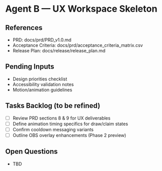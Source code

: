 # Agent B — UX Workspace Skeleton

## References
- PRD: docs/prd/PRD_v1.0.md
- Acceptance Criteria: docs/prd/acceptance_criteria_matrix.csv
- Release Plan: docs/release/release_plan.md

## Pending Inputs
- Design priorities checklist
- Accessibility validation notes
- Motion/animation guidelines

## Tasks Backlog (to be refined)
- [ ] Review PRD sections 8 & 9 for UX deliverables
- [ ] Define animation timing specifics for draw/claim states
- [ ] Confirm cooldown messaging variants
- [ ] Outline OBS overlay enhancements (Phase 2 preview)

## Open Questions
- TBD
